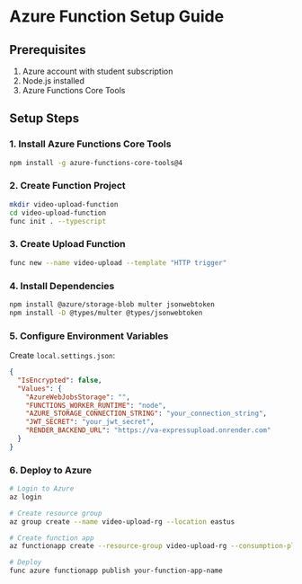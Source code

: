 # Azure Function Setup Guide

## Prerequisites
1. Azure account with student subscription
2. Node.js installed
3. Azure Functions Core Tools

## Setup Steps

### 1. Install Azure Functions Core Tools
```bash
npm install -g azure-functions-core-tools@4
```

### 2. Create Function Project
```bash
mkdir video-upload-function
cd video-upload-function
func init . --typescript
```

### 3. Create Upload Function
```bash
func new --name video-upload --template "HTTP trigger"
```

### 4. Install Dependencies
```bash
npm install @azure/storage-blob multer jsonwebtoken
npm install -D @types/multer @types/jsonwebtoken
```

### 5. Configure Environment Variables
Create `local.settings.json`:
```json
{
  "IsEncrypted": false,
  "Values": {
    "AzureWebJobsStorage": "",
    "FUNCTIONS_WORKER_RUNTIME": "node",
    "AZURE_STORAGE_CONNECTION_STRING": "your_connection_string",
    "JWT_SECRET": "your_jwt_secret",
    "RENDER_BACKEND_URL": "https://va-expressupload.onrender.com"
  }
}
```

### 6. Deploy to Azure
```bash
# Login to Azure
az login

# Create resource group
az group create --name video-upload-rg --location eastus

# Create function app
az functionapp create --resource-group video-upload-rg --consumption-plan-location eastus --runtime node --runtime-version 18 --functions-version 4 --name your-function-app-name --storage-account yourstorageaccount

# Deploy
func azure functionapp publish your-function-app-name
```
